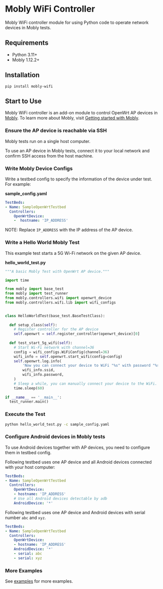 # Mobly WiFi Controller

Mobly WiFi controller module for using Python code to operate network devices in Mobly tests.

## Requirements

-   Python 3.11+
-   Mobly 1.12.2+

## Installation

```shell
pip install mobly-wifi
```

## Start to Use

Mobly WiFi controller is an add-on module to control OpenWrt AP devices in [Mobly](https://github.com/google/mobly).
To learn more about Mobly, visit [Getting started with Mobly](https://github.com/google/mobly/blob/master/docs/tutorial.md).

### Ensure the AP device is reachable via SSH

Mobly tests run on a single host computer.

To use an AP device in Mobly tests, connect it to your local network and confirm
SSH access from the host machine.

### Write Mobly Device Configs

Write a testbed config to specify the information of the device under test. For example:

**sample_config.yaml**

```yaml
TestBeds:
- Name: SampleOpenWrtTestbed
  Controllers:
    OpenWrtDevice:
    -  hostname: 'IP_ADDRESS'
```

NOTE: Replace `IP_ADDRESS` with the IP address of the AP device.

### Write a Hello World Mobly Test

This example test starts a 5G Wi-Fi network on the given AP device.

**hello_world_test.py**

```python
"""A basic Mobly Test with OpenWrt AP device."""

import time

from mobly import base_test
from mobly import test_runner
from mobly.controllers.wifi import openwrt_device
from mobly.controllers.wifi.lib import wifi_configs

 
class HelloWorldTest(base_test.BaseTestClass):
 
  def setup_class(self):
    # Register controller for the AP device
    self.openwrt = self.register_controller(openwrt_device)[0]
 
  def test_start_5g_wifi(self):
    # Start Wi-Fi network with channel=36
    config = wifi_configs.WiFiConfig(channel=36)
    wifi_info = self.openwrt.start_wifi(config=config)
    self.openwrt.log.info(
        'Now you can connect your device to WiFi "%s" with password "%s"!',
        wifi_info.ssid,
        wifi_info.password,
    )
    # Sleep a while, you can manually connect your device to the WiFi.
    time.sleep(60)
 
if __name__ == '__main__':
  test_runner.main()
```

### Execute the Test

```bash
python hello_world_test.py -c sample_config.yaml
```

### Configure Android devices in Mobly tests

To use Android devices together with AP devices, you need to configure them in
testbed config.

Following testbed uses one AP device and all Android devices connected with your
host computer:

```yaml
TestBeds:
- Name: SampleOpenWrtTestbed
  Controllers:
    OpenWrtDevice:
    - hostname: 'IP_ADDRESS'
    # Use all Android devices detectable by adb
    AndroidDevice: '*'
```

Following testbed uses one AP device and Android devices with serial number
`abc` and `xyz`.

```yaml
TestBeds:
- Name: SampleOpenWrtTestbed
  Controllers:
    OpenWrtDevice:
    - hostname: 'IP_ADDRESS'
    AndroidDevice: '*'
    - serial: abc
    - serial: xyz
```

### More Examples

See [examples](./examples) for more examples.
